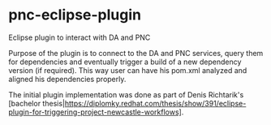 # pnc-eclipse-plugin
Eclipse plugin to interact with DA and PNC

Purpose of the plugin is to connect to the DA and PNC services, query them for dependencies and eventually trigger a build of a new dependency version (if required).
This way user can have his pom.xml analyzed and aligned his dependencies properly.

The initial plugin implementation was done as part of Denis Richtarik's [bachelor thesis|https://diplomky.redhat.com/thesis/show/391/eclipse-plugin-for-triggering-project-newcastle-workflows].
